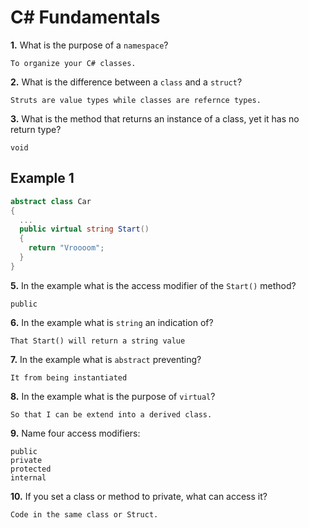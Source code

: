 # C# Fundamentals


**1.** What is the purpose of a `namespace`?
<!-- enter you answer in the space below -->
```
To organize your C# classes.
```
**2.** What is the difference between a `class` and a `struct`?
<!-- enter you answer in the space below -->
```
Struts are value types while classes are refernce types.
```
**3.** What is the method that returns an instance of a class, yet it has no return type?
<!-- enter you answer in the space below -->
```
void
```
## Example 1
```c#
abstract class Car
{
  ...
  public virtual string Start()
  {
    return "Vroooom";
  }
}
```
**5.** In the example what is the access modifier of the `Start()` method?
<!-- enter you answer in the space below -->
```
public
```
**6.** In the example what is `string` an indication of?
<!-- enter you answer in the space below -->
```
That Start() will return a string value
```
**7.** In the example what is `abstract` preventing?
<!-- enter you answer in the space below -->
```
It from being instantiated
```
**8.** In the example what is the purpose of `virtual`?
<!-- enter you answer in the space below -->
```
So that I can be extend into a derived class.
```
**9.** Name four access modifiers:
<!-- enter you answer in the space below -->
```
public
private
protected
internal
```
**10.** If you set a class or method to private, what can access it?
<!-- enter you answer in the space below -->
```
Code in the same class or Struct.
```